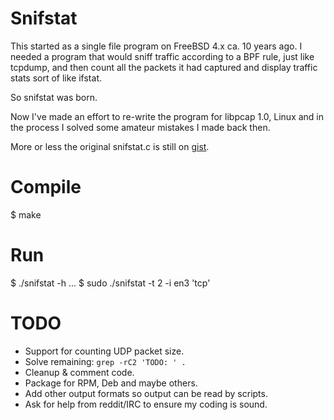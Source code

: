 # Snifstat

This started as a single file program on FreeBSD 4.x ca. 10 years ago. I needed a program that would sniff traffic according to a BPF rule, just like tcpdump, and then count all the packets it had captured and display traffic stats sort of like ifstat. 

So snifstat was born. 

Now I've made an effort to re-write the program for libpcap 1.0, Linux and in the process I solved some amateur mistakes I made back then. 

More or less the original snifstat.c is still on [gist](https://gist.github.com/stemid/8946ac0beeadbfc894421be449ea31e9).

# Compile

  $ make

# Run

  $ ./snifstat -h
  ...
  $ sudo ./snifstat -t 2 -i en3 'tcp'

# TODO

 * Support for counting UDP packet size.
 * Solve remaining: ``grep -rC2 'TODO: ' .``
 * Cleanup & comment code.
 * Package for RPM, Deb and maybe others.
 * Add other output formats so output can be read by scripts.
 * Ask for help from reddit/IRC to ensure my coding is sound.
